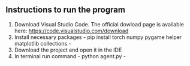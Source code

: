 <h2> Instructions to run the program </h2> 

1. Download Visual Studio Code. The official dowload page is available here: https://code.visualstudio.com/download
2. Install necessary packages  - pip install torch numpy pygame helper matplotlib collections -
3. Download the project and open it in the IDE
4. In terminal run command - python agent.py -

